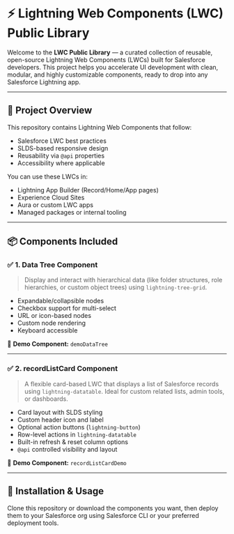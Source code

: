 # ⚡ Lightning Web Components (LWC) Public Library

Welcome to the **LWC Public Library** — a curated collection of reusable, open-source Lightning Web Components (LWCs) built for Salesforce developers. This project helps you accelerate UI development with clean, modular, and highly customizable components, ready to drop into any Salesforce Lightning app.

---

## 🚀 Project Overview

This repository contains Lightning Web Components that follow:
- Salesforce LWC best practices
- SLDS-based responsive design
- Reusability via `@api` properties
- Accessibility where applicable

You can use these LWCs in:
- Lightning App Builder (Record/Home/App pages)
- Experience Cloud Sites
- Aura or custom LWC apps
- Managed packages or internal tooling

---

## 📦 Components Included

### ✅ 1. **Data Tree Component**

> Display and interact with hierarchical data (like folder structures, role hierarchies, or custom object trees) using `lightning-tree-grid`.

- Expandable/collapsible nodes
- Checkbox support for multi-select
- URL or icon-based nodes
- Custom node rendering
- Keyboard accessible

🔗 **Demo Component:** `demoDataTree`

---

### ✅ 2. **recordListCard Component**

> A flexible card-based LWC that displays a list of Salesforce records using `lightning-datatable`. Ideal for custom related lists, admin tools, or dashboards.

- Card layout with SLDS styling
- Custom header icon and label
- Optional action buttons (`lightning-button`)
- Row-level actions in `lightning-datatable`
- Built-in refresh & reset column options
- `@api` controlled visibility and layout

🔗 **Demo Component:** `recordListCardDemo`

---

## 🔧 Installation & Usage

Clone this repository or download the components you want, then deploy them to your Salesforce org using Salesforce CLI or your preferred deployment tools.
